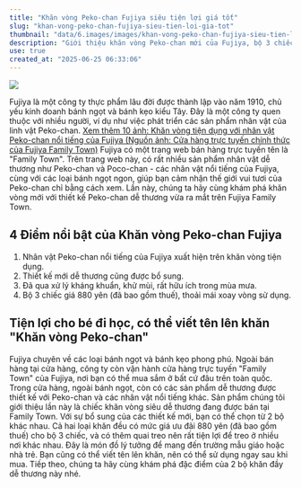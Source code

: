```yaml
---
title: "Khăn vòng Peko-chan Fujiya siêu tiện lợi giá tốt"
slug: "khan-vong-peko-chan-fujiya-sieu-tien-loi-gia-tot"
thumbnail: "data/6.images/images/khan-vong-peko-chan-fujiya-sieu-tien-loi-gia-tot.webp"
description: "Giới thiệu khăn vòng Peko-chan mới của Fujiya, bộ 3 chiếc chỉ 880 yên, có tính năng khử khuẩn khử mùi, tiện dụng cho trẻ em đi học."
use: true
created_at: "2025-06-25 06:33:06"
---
```


![](/images/20250624-00088630-toushin-000-1-view.webp)

Fujiya là một công ty thực phẩm lâu đời được thành lập vào năm 1910, chủ yếu kinh doanh bánh ngọt và bánh kẹo kiểu Tây. Đây là một công ty quen thuộc với nhiều người, ví dụ như việc phát triển các sản phẩm nhân vật của linh vật Peko-chan.
[Xem thêm 10 ảnh: Khăn vòng tiện dụng với nhân vật Peko-chan nổi tiếng của Fujiya (Nguồn ảnh: Cửa hàng trực tuyến chính thức của Fujiya Family Town)](https://limo.media/articles/photo/88630)
Fujiya có một trang web bán hàng trực tuyến tên là "Family Town". Trên trang web này, có rất nhiều sản phẩm nhân vật dễ thương như Peko-chan và Poco-chan - các nhân vật nổi tiếng của Fujiya, cùng với các loại bánh ngọt ngon, giúp bạn cảm nhận thế giới vui tươi của Peko-chan chỉ bằng cách xem.
Lần này, chúng ta hãy cùng khám phá khăn vòng mới với thiết kế Peko-chan dễ thương vừa ra mắt trên Fujiya Family Town.

## 4 Điểm nổi bật của Khăn vòng Peko-chan Fujiya

1.  Nhân vật Peko-chan nổi tiếng của Fujiya xuất hiện trên khăn vòng tiện dụng.
2.  Thiết kế mới dễ thương cũng được bổ sung.
3.  Đã qua xử lý kháng khuẩn, khử mùi, rất hữu ích trong mùa mưa.
4.  Bộ 3 chiếc giá 880 yên (đã bao gồm thuế), thoải mái xoay vòng sử dụng.

## Tiện lợi cho bé đi học, có thể viết tên lên khăn "Khăn vòng Peko-chan"

Fujiya chuyên về các loại bánh ngọt và bánh kẹo phong phú. Ngoài bán hàng tại cửa hàng, công ty còn vận hành cửa hàng trực tuyến "Family Town" của Fujiya, nơi bạn có thể mua sắm ở bất cứ đâu trên toàn quốc.
Trong cửa hàng, ngoài bánh ngọt, còn có các sản phẩm dễ thương được thiết kế với Peko-chan và các nhân vật nổi tiếng khác.
Sản phẩm chúng tôi giới thiệu lần này là chiếc khăn vòng siêu dễ thương đang được bán tại Family Town. Với sự bổ sung của các thiết kế mới, bạn có thể chọn từ 2 bộ khác nhau.
Cả hai loại khăn đều có mức giá ưu đãi 880 yên (đã bao gồm thuế) cho bộ 3 chiếc, và có thêm quai treo nên rất tiện lợi để treo ở nhiều nơi khác nhau. Đây là món đồ lý tưởng để mang đến trường mẫu giáo hoặc nhà trẻ. Bạn cũng có thể viết tên lên khăn, nên có thể sử dụng ngay sau khi mua.
Tiếp theo, chúng ta hãy cùng khám phá đặc điểm của 2 bộ khăn đầy dễ thương này nhé.
